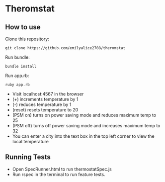 # Theromstat

## How to use

Clone this repository:
```
git clone https://github.com/emilyalice2708/theromstat
```

Run bundle:
```
bundle install
```

Run app.rb:
```
ruby app.rb
```

- Visit localhost:4567 in the browser
- (+) increments temperature by 1
- (-) reduces temperature by 1
- (reset) resets temperature to 20
- (PSM on) turns on power saving mode and reduces maximum temp to 25
- (PSM off) turns off power saving mode and increases maximum temp to 32
- You can enter a city into the text box in the top left corner to view the local temperature

## Running Tests

- Open SpecRunner.html to run thermostatSpec.js
- Run rspec in the terminal to run feature tests.
